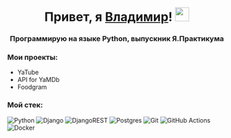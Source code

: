 <h1 align="center">Привет, я <a href="https://mrgolubeff.t.me/" target="_blank">Владимир</a>!
<img src="https://github.com/blackcater/blackcater/raw/main/images/Hi.gif" height="32"/></h1>
<h3 align="center">Программирую на языке Python, выпускник Я.Практикума</h3>

### Мои проекты:
- YaTube
- API for YaMDb
- Foodgram

### Мой стек:
![Python](https://img.shields.io/badge/python-3670A0?style=for-the-badge&logo=python&logoColor=ffdd54)
![Django](https://img.shields.io/badge/django-%23092E20.svg?style=for-the-badge&logo=django&logoColor=white)
![DjangoREST](https://img.shields.io/badge/DJANGO-REST-ff1709?style=for-the-badge&logo=django&logoColor=white&color=ff1709&labelColor=gray)
![Postgres](https://img.shields.io/badge/postgres-%23316192.svg?style=for-the-badge&logo=postgresql&logoColor=white)
![Git](https://img.shields.io/badge/git-%23F05033.svg?style=for-the-badge&logo=git&logoColor=white)
![GitHub Actions](https://img.shields.io/badge/github%20actions-%232671E5.svg?style=for-the-badge&logo=githubactions&logoColor=white)
![Docker](https://img.shields.io/badge/docker-%230db7ed.svg?style=for-the-badge&logo=docker&logoColor=white)

